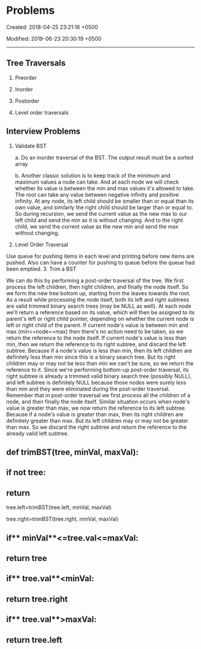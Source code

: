 # Problems

Created: 2018-04-25 23:21:16 +0500

Modified: 2019-06-23 20:30:19 +0500

---

## Tree Traversals

1.  Preorder

2.  Inorder

3.  Postorder

4.  Level order traversals
## Interview Problems

1.  Validate BST

    a.  Do an inorder traversal of the BST. The output result must be a sorted array

    b.  Another classic solution is to keep track of the minimum and maximum values a node can take. And at each node we will check whether its value is between the min and max values it's allowed to take. The root can take any value between negative infinity and positive infinity. At any node, its left child should be smaller than or equal than its own value, and similarly the right child should be larger than or equal to. So during recursion, we send the current value as the new max to our left child and send the min as it is without changing. And to the right child, we send the current value as the new min and send the max without changing.
2.  Level Order Traversal

Use queue for pushing items in each level and printing before new items are pushed. Also can have a counter for pushing to queue before the queue had been emptied.
3.  Trim a BST

We can do this by performing a post-order traversal of the tree. We first process the left children, then right children, and finally the node itself. So we form the new tree bottom up, starting from the leaves towards the root. As a result while processing the node itself, both its left and right subtrees are valid trimmed binary search trees (may be NULL as well).
At each node we'll return a reference based on its value, which will then be assigned to its parent's left or right child pointer, depending on whether the current node is left or right child of the parent. If current node's value is between min and max (min<=node<=max) then there's no action need to be taken, so we return the reference to the node itself. If current node's value is less than min, then we return the reference to its right subtree, and discard the left subtree. Because if a node's value is less than min, then its left children are definitely less than min since this is a binary search tree. But its right children may or may not be less than min we can't be sure, so we return the reference to it. Since we're performing bottom-up post-order traversal, its right subtree is already a trimmed valid binary search tree (possibly NULL), and left subtree is definitely NULL because those nodes were surely less than min and they were eliminated during the post-order traversal. Remember that in post-order traversal we first process all the children of a node, and then finally the node itself.
Similar situation occurs when node's value is greater than max, we now return the reference to its left subtree. Because if a node's value is greater than max, then its right children are definitely greater than max. But its left children may or may not be greater than max. So we discard the right subtree and return the reference to the already valid left subtree.
## def trimBST(tree, minVal, maxVal):

## if not tree:

## return

tree.left=trimBST(tree.left, minVal, maxVal)

tree.right=trimBST(tree.right, minVal, maxVal)

## if** minVal**<**=tree.val**<=maxVal:

## return tree

## if** tree.val**<minVal:

## return tree.right

## if** tree.val**>maxVal:

## return tree.left
